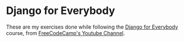 # Django for Everybody

These are my exercises done while following the [Django for Everybody](https://www.dj4e.com) course, from [FreeCodeCamp's Youtube Channel](https://www.youtube.com/watch?v=o0XbHvKxw7Y).
